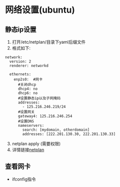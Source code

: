 # 网络设置(ubuntu)

## 静态ip设置
1. 打开/etc/netplan/目录下yaml后缀文件
2. 格式如下:
~~~
network:
  version: 2
  renderer: networkd

  ethernets:
    enp2s0:  #网卡
      #关闭dhcp
      dhcp4: no 
      dhcp6: no 
      #设置静态ip以及子网掩码
      addresses: 
        - 125.216.246.219/24
      #设置网关
      gateway4: 125.216.246.254
      #设置DNS
      nameservers:
        search: [mydomain, otherdomain]
        addresses: [222.201.130.30, 222.201.130.33]

~~~
3. netplan apply (需要权限)
3. 详情链接[netplan](https://netplan.io/examples/)

## 查看网卡
* ifconfig指令

